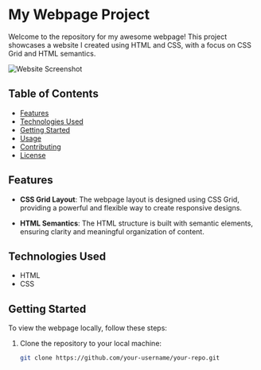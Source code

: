 # My Webpage Project

Welcome to the repository for my awesome webpage! This project showcases a website I created using HTML and CSS, with a focus on CSS Grid and HTML semantics.

![Website Screenshot](https://example.com/path/to/screenshot.png)


## Table of Contents
- [Features](#features)
- [Technologies Used](#technologies-used)
- [Getting Started](#getting-started)
- [Usage](#usage)
- [Contributing](#contributing)
- [License](#license)

## Features

- **CSS Grid Layout**: The webpage layout is designed using CSS Grid, providing a powerful and flexible way to create responsive designs.

- **HTML Semantics**: The HTML structure is built with semantic elements, ensuring clarity and meaningful organization of content.

## Technologies Used

- HTML
- CSS

## Getting Started

To view the webpage locally, follow these steps:

1. Clone the repository to your local machine:

   ```bash
   git clone https://github.com/your-username/your-repo.git
